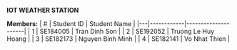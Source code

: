 **IOT WEATHER STATION**

**Members:**
| # | Student ID | Student Name        |
|---|------------|---------------------|
| 1 | SE184005   | Tran Dinh Son       |
| 2 | SE192052   | Truong Le Huy Hoang |
| 3 | SE182173   | Nguyen Binh Minh    |
| 4 | SE182141   | Vo Nhat Thien       |
